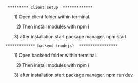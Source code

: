        ********* client setup  *************

      1) Open client  folder within terminal. 

       2) Then install modules with                    npm i

      3) after installation start package manager.     npm start

 

      ************* backend (nodejs)  *****************

      1) Open backend  folder within terminal. 

       2) Then install modules with                 npm i

      3) after installation start package manager.  npm run dev